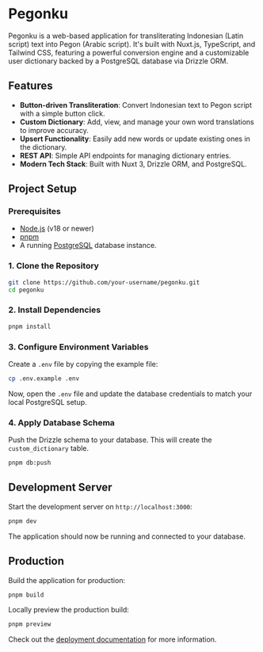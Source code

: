 # Pegonku

Pegonku is a web-based application for transliterating Indonesian (Latin script) text into Pegon (Arabic script). It's built with Nuxt.js, TypeScript, and Tailwind CSS, featuring a powerful conversion engine and a customizable user dictionary backed by a PostgreSQL database via Drizzle ORM.

## Features

-   **Button-driven Transliteration**: Convert Indonesian text to Pegon script with a simple button click.
-   **Custom Dictionary**: Add, view, and manage your own word translations to improve accuracy.
-   **Upsert Functionality**: Easily add new words or update existing ones in the dictionary.
-   **REST API**: Simple API endpoints for managing dictionary entries.
-   **Modern Tech Stack**: Built with Nuxt 3, Drizzle ORM, and PostgreSQL.

## Project Setup

### Prerequisites

-   [Node.js](https://nodejs.org/) (v18 or newer)
-   [pnpm](https://pnpm.io/installation)
-   A running [PostgreSQL](https://www.postgresql.org/) database instance.

### 1. Clone the Repository

```bash
git clone https://github.com/your-username/pegonku.git
cd pegonku
```

### 2. Install Dependencies

```bash
pnpm install
```

### 3. Configure Environment Variables

Create a `.env` file by copying the example file:

```bash
cp .env.example .env
```

Now, open the `.env` file and update the database credentials to match your local PostgreSQL setup.

### 4. Apply Database Schema

Push the Drizzle schema to your database. This will create the `custom_dictionary` table.

```bash
pnpm db:push
```

## Development Server

Start the development server on `http://localhost:3000`:

```bash
pnpm dev
```

The application should now be running and connected to your database.

## Production

Build the application for production:

```bash
pnpm build
```

Locally preview the production build:

```bash
pnpm preview
```

Check out the [deployment documentation](https://nuxt.com/docs/getting-started/deployment) for more information.